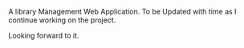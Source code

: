 A library Management Web Application.
To be Updated with time as I continue working on the project.

Looking forward to it. 

